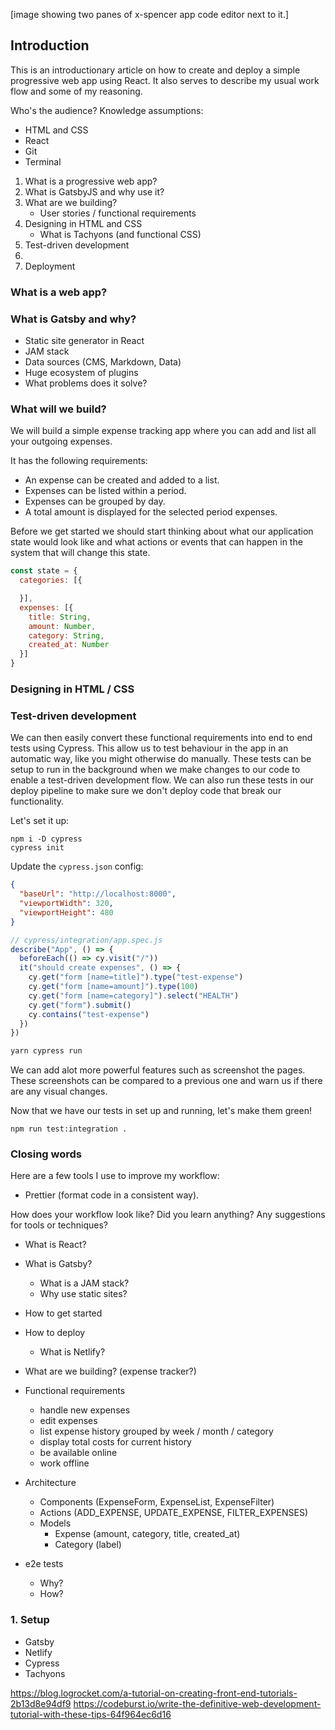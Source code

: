 
[image showing two panes of x-spencer app code editor next to it.]


## Introduction
This is an introductionary article on how to create and deploy a simple progressive web app using React. It also serves to describe my usual work flow and some of my reasoning.

Who's the audience?
Knowledge assumptions:
- HTML and CSS
- React
- Git
- Terminal

1. What is a progressive web app?
2. What is GatsbyJS and why use it?
3. What are we building?
   - User stories / functional requirements
4. Designing in HTML and CSS
   - What is Tachyons (and functional CSS)
5. Test-driven development
6. 
7. Deployment

### What is a web app?
### What is Gatsby and why?
- Static site generator in React
- JAM stack
- Data sources (CMS, Markdown, Data)
- Huge ecosystem of plugins
- What problems does it solve?

### What will we build?
We will build a simple expense tracking app where you can add and list all your outgoing expenses.

It has the following requirements: 
- An expense can be created and added to a list.
- Expenses can be listed within a period.
- Expenses can be grouped by day.
- A total amount is displayed for the selected period expenses.

Before we get started we should start thinking about what our application state would look like and what actions or events that can happen in the system that will change this state.

```js
const state = {
  categories: [{

  }],
  expenses: [{
    title: String,
    amount: Number,
    category: String,
    created_at: Number
  }]
}
```

### Designing in HTML / CSS


### Test-driven development
We can then easily convert these functional requirements into end to end tests using Cypress. This allow us to test behaviour in the app in an automatic way, like you might otherwise do manually. These tests can be setup to run in the background when we make changes to our code to enable a test-driven development flow. We can also run these tests in our deploy pipeline to make sure we don't deploy code that break our functionality.

Let's set it up:
```
npm i -D cypress
cypress init
```

Update the `cypress.json` config:
```json
{
  "baseUrl": "http://localhost:8000",
  "viewportWidth": 320,
  "viewportHeight": 480
}

```
```js
// cypress/integration/app.spec.js
describe("App", () => {
  beforeEach(() => cy.visit("/"))
  it("should create expenses", () => {
    cy.get("form [name=title]").type("test-expense")
    cy.get("form [name=amount]").type(100)
    cy.get("form [name=category]").select("HEALTH")
    cy.get("form").submit()
    cy.contains("test-expense")
  })
})
```
```sh
yarn cypress run
```



We can add alot more powerful features such as screenshot the pages. These screenshots can be compared to a previous one and warn us if there are any visual changes.

Now that we have our tests in set up and running, let's make them green!

```
npm run test:integration .
```


### Closing words
Here are a few tools I use to improve my workflow: 
- Prettier (format code in a consistent way).


How does your workflow look like? Did you learn anything? Any suggestions for tools or techniques?


- What is React?
- What is Gatsby?
  - What is a JAM stack?
  - Why use static sites?
- How to get started
- How to deploy
  - What is Netlify?

- What are we building? (expense tracker?)
- Functional requirements
  - handle new expenses
  - edit expenses
  - list expense history grouped by week / month / category
  - display total costs for current history
  - be available online
  - work offline
- Architecture
  - Components (ExpenseForm, ExpenseList, ExpenseFilter)
  - Actions (ADD_EXPENSE, UPDATE_EXPENSE, FILTER_EXPENSES)
  - Models 
    - Expense (amount, category, title, created_at)
    - Category (label)
- e2e tests
  - Why? 
  - How?

### 1. Setup
  - Gatsby
  - Netlify
  - Cypress
  - Tachyons

https://blog.logrocket.com/a-tutorial-on-creating-front-end-tutorials-2b13d8e94df9
https://codeburst.io/write-the-definitive-web-development-tutorial-with-these-tips-64f964ec6d16